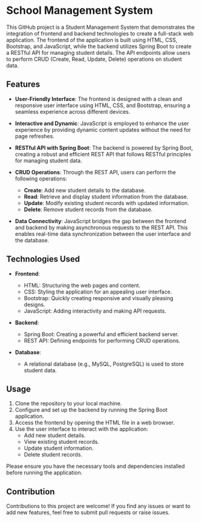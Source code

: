 # School Management System


This GitHub project is a Student Management System that demonstrates the integration of frontend and backend technologies to create a full-stack web application. The frontend of the application is built using HTML, CSS, Bootstrap, and JavaScript, while the backend utilizes Spring Boot to create a RESTful API for managing student details. The API endpoints allow users to perform CRUD (Create, Read, Update, Delete) operations on student data.

## Features

- **User-Friendly Interface**: The frontend is designed with a clean and responsive user interface using HTML, CSS, and Bootstrap, ensuring a seamless experience across different devices.

- **Interactive and Dynamic**: JavaScript is employed to enhance the user experience by providing dynamic content updates without the need for page refreshes.

- **RESTful API with Spring Boot**: The backend is powered by Spring Boot, creating a robust and efficient REST API that follows RESTful principles for managing student data.

- **CRUD Operations**: Through the REST API, users can perform the following operations:
  - **Create**: Add new student details to the database.
  - **Read**: Retrieve and display student information from the database.
  - **Update**: Modify existing student records with updated information.
  - **Delete**: Remove student records from the database.

- **Data Connectivity**: JavaScript bridges the gap between the frontend and backend by making asynchronous requests to the REST API. This enables real-time data synchronization between the user interface and the database.

## Technologies Used

- **Frontend**:
  - HTML: Structuring the web pages and content.
  - CSS: Styling the application for an appealing user interface.
  - Bootstrap: Quickly creating responsive and visually pleasing designs.
  - JavaScript: Adding interactivity and making API requests.

- **Backend**:
  - Spring Boot: Creating a powerful and efficient backend server.
  - REST API: Defining endpoints for performing CRUD operations.
  
- **Database**:
  - A relational database (e.g., MySQL, PostgreSQL) is used to store student data.

## Usage

1. Clone the repository to your local machine.
2. Configure and set up the backend by running the Spring Boot application.
3. Access the frontend by opening the HTML file in a web browser.
4. Use the user interface to interact with the application:
   - Add new student details.
   - View existing student records.
   - Update student information.
   - Delete student records.

Please ensure you have the necessary tools and dependencies installed before running the application.

## Contribution

Contributions to this project are welcome! If you find any issues or want to add new features, feel free to submit pull requests or raise issues.

